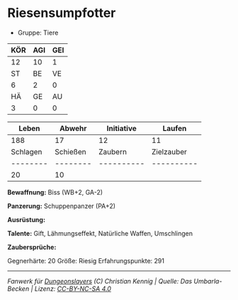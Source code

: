 # Riesensumpfotter  
- Gruppe: Tiere  

| KÖR | AGI | GEI |  
| --- | --- | --- |  
| 12  | 10  | 1   |
| ST  | BE  | VE  |  
| 6   | 2   | 0   |
| HÄ  | GE  | AU  |  
| 3   | 0   | 0   |


| Leben    | Abwehr   | Initiative | Laufen     |
| -------- | -------- | ---------- | ---------- |
| 188      | 17       | 12         | 11         |
| Schlagen | Schießen | Zaubern    | Zielzauber |
| -------- | -------- | ---------- | ---------- |
| 20       | 10       |            |            |

**Bewaffnung:**
Biss (WB+2, GA-2)

**Panzerung:**
Schuppenpanzer (PA+2)

**Ausrüstung:**


**Talente:**
Gift, Lähmungseffekt, Natürliche Waffen, Umschlingen

**Zaubersprüche:**


Gegnerhärte: 20
Größe: Riesig
Erfahrungspunkte: 291



___
*Fanwerk für [Dungeonslayers](https://www.dungeonslayers.net/) (C) Christian Kennig | Quelle: Das Umbarla-Becken | Lizenz: [CC-BY-NC-SA 4.0](https://creativecommons.org/licenses/by-nc-sa/4.0/deed.de)*